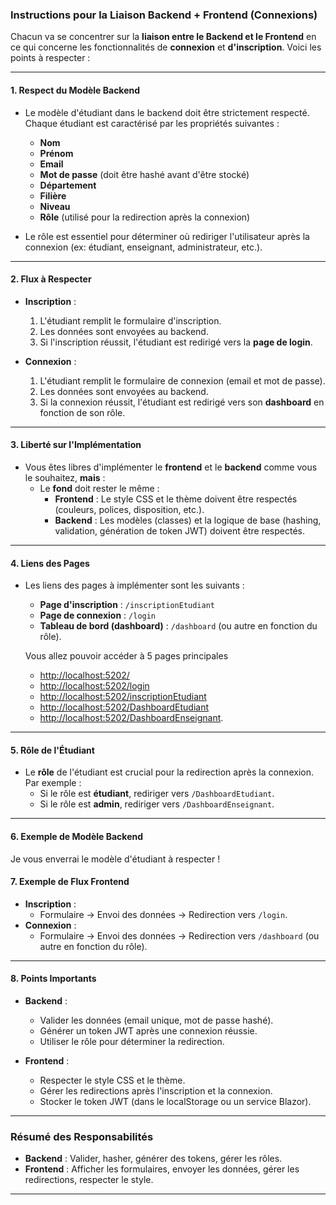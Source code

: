### **Instructions pour la Liaison Backend + Frontend (Connexions)**

Chacun va se concentrer sur la **liaison entre le Backend et le Frontend** en ce qui concerne les fonctionnalités de **connexion** et **d'inscription**. Voici les points à respecter :

---

#### **1. Respect du Modèle Backend**

- Le modèle d'étudiant dans le backend doit être strictement respecté. Chaque étudiant est caractérisé par les propriétés suivantes :
    - **Nom**
    - **Prénom**
    - **Email**
    - **Mot de passe** (doit être hashé avant d'être stocké)
    - **Département**
    - **Filière**
    - **Niveau**
    - **Rôle** (utilisé pour la redirection après la connexion)

- Le rôle est essentiel pour déterminer où rediriger l'utilisateur après la connexion (ex: étudiant, enseignant, administrateur, etc.).

---

#### **2. Flux à Respecter**

- **Inscription** :
    1. L'étudiant remplit le formulaire d'inscription.
    2. Les données sont envoyées au backend.
    3. Si l'inscription réussit, l'étudiant est redirigé vers la **page de login**.

- **Connexion** :
    1. L'étudiant remplit le formulaire de connexion (email et mot de passe).
    2. Les données sont envoyées au backend.
    3. Si la connexion réussit, l'étudiant est redirigé vers son **dashboard** en fonction de son rôle.

---

#### **3. Liberté sur l'Implémentation**

- Vous êtes libres d'implémenter le **frontend** et le **backend** comme vous le souhaitez, **mais** :
    - Le **fond** doit rester le même :
        - **Frontend** : Le style CSS et le thème doivent être respectés (couleurs, polices, disposition, etc.).
        - **Backend** : Les modèles (classes) et la logique de base (hashing, validation, génération de token JWT) doivent être respectés.

---

#### **4. Liens des Pages**

- Les liens des pages à implémenter sont les suivants :
    - **Page d'inscription** : `/inscriptionEtudiant`
    - **Page de connexion** : `/login`
    - **Tableau de bord (dashboard)** : `/dashboard` (ou autre en fonction du rôle).

  Vous allez pouvoir accéder à 5 pages principales

    - <http://localhost:5202/>
    - <http://localhost:5202/login>
    - <http://localhost:5202/inscriptionEtudiant>
    - <http://localhost:5202/DashboardEtudiant>
    - <http://localhost:5202/DashboardEnseignant>.

---

#### **5. Rôle de l'Étudiant**

- Le **rôle** de l'étudiant est crucial pour la redirection après la connexion. Par exemple :
    - Si le rôle est **étudiant**, rediriger vers `/DashboardEtudiant`.
    - Si le rôle est **admin**, rediriger vers `/DashboardEnseignant`.

---

#### **6. Exemple de Modèle Backend**

Je vous enverrai le modèle d'étudiant à respecter !

#### **7. Exemple de Flux Frontend**

- **Inscription** :
    - Formulaire → Envoi des données → Redirection vers `/login`.
- **Connexion** :
    - Formulaire → Envoi des données → Redirection vers `/dashboard` (ou autre en fonction du rôle).

---

#### **8. Points Importants**

- **Backend** :
    - Valider les données (email unique, mot de passe hashé).
    - Générer un token JWT après une connexion réussie.
    - Utiliser le rôle pour déterminer la redirection.

- **Frontend** :
    - Respecter le style CSS et le thème.
    - Gérer les redirections après l'inscription et la connexion.
    - Stocker le token JWT (dans le localStorage ou un service Blazor).

---

### **Résumé des Responsabilités**

- **Backend** : Valider, hasher, générer des tokens, gérer les rôles.
- **Frontend** : Afficher les formulaires, envoyer les données, gérer les redirections, respecter le style.

---
